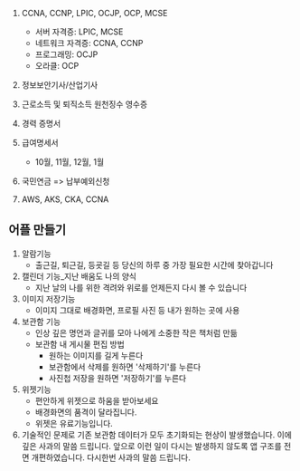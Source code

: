 1. CCNA, CCNP, LPIC, OCJP, OCP, MCSE

   - 서버 자격증: LPIC, MCSE
   - 네트워크 자격증: CCNA, CCNP
   - 프로그래밍: OCJP
   - 오라클: OCP

2. 정보보안기사/산업기사

3. 근로소득 및 퇴직소득 원천징수 영수증

4. 경력 증명서

5. 급여명세서

   - 10월, 11월, 12월, 1월

6. 국민연금 => 납부예외신청

7. AWS, AKS, CKA, CCNA

## 어플 만들기

1. 알람기능
   - 출근길, 퇴근길, 등굣길 등 당신의 하루 중 가장 필요한 시간에 찾아갑니다
2. 캘린더 기능_지난 배움도 나의 양식
   - 지난 날의 나를 위한 격려와 위로를 언제든지 다시 볼 수 있습니다
3. 이미지 저장기능
   - 이미지 그대로 배경화면, 프로필 사진 등 내가 원하는 곳에 사용
4. 보관함 기능
   - 인상 깊은 명언과 글귀를 모아 나에게 소중한 작은 책처럼 만듦
   - 보관함 내 게시물 편집 방법
     - 원하는 이미지를 길게 누른다
     - 보관함에서 삭제를 원하면 '삭제하기'를 누른다
     - 사진첩 저장을 원하면 '저장하기'를 누른다
5. 위젯기능
   - 편안하게 위젯으로 하움을 받아보세요
   - 배경화면의 품격이 달라집니다.
   - 위젯은 유료기능입니다.
6. 기술적인 문제로 기존 보관함 데이터가 모두 초기화되는 현상이 발생했습니다. 이에 깊은 사과의 말씀 드립니다. 앞으로 이런 일이 다시는 발생하지 않도록 앱 구조를 전면 개편하였습니다. 다시한번 사과의 말씀 드립니다.
